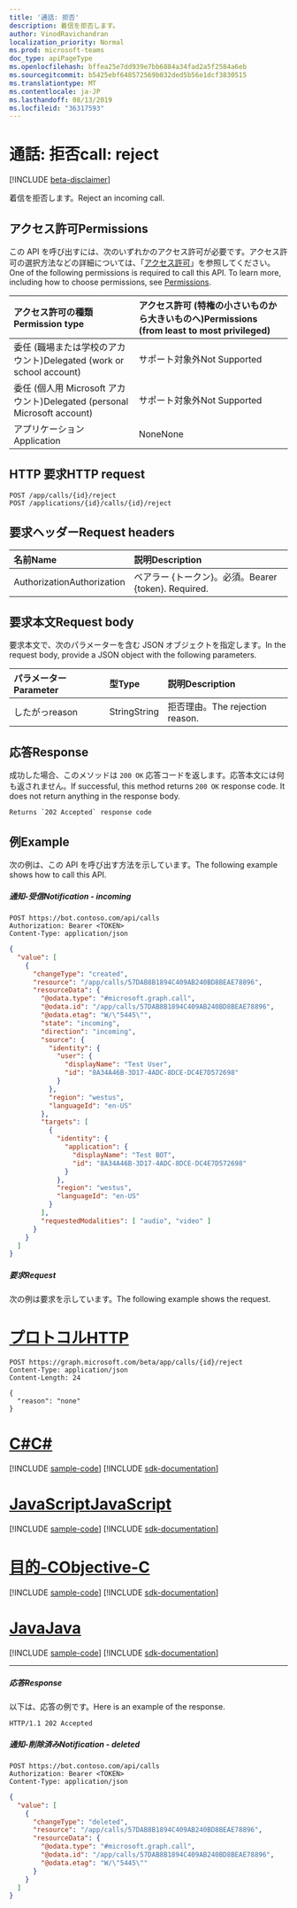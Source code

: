 ```yaml
---
title: '通話: 拒否'
description: 着信を拒否します。
author: VinodRavichandran
localization_priority: Normal
ms.prod: microsoft-teams
doc_type: apiPageType
ms.openlocfilehash: bffea25e7dd939e7bb6884a34fad2a5f2584a6eb
ms.sourcegitcommit: b5425ebf648572569b032ded5b56e1dcf3830515
ms.translationtype: MT
ms.contentlocale: ja-JP
ms.lasthandoff: 08/13/2019
ms.locfileid: "36317593"
---
```

# <a name="call-reject"></a><span data-ttu-id="0e0b3-103">通話: 拒否</span><span class="sxs-lookup"><span data-stu-id="0e0b3-103">call: reject</span></span>

[!INCLUDE [beta-disclaimer](../../includes/beta-disclaimer.md)]

<span data-ttu-id="0e0b3-104">着信を拒否します。</span><span class="sxs-lookup"><span data-stu-id="0e0b3-104">Reject an incoming call.</span></span>

## <a name="permissions"></a><span data-ttu-id="0e0b3-105">アクセス許可</span><span class="sxs-lookup"><span data-stu-id="0e0b3-105">Permissions</span></span>
<span data-ttu-id="0e0b3-p101">この API を呼び出すには、次のいずれかのアクセス許可が必要です。アクセス許可の選択方法などの詳細については、「[アクセス許可](/graph/permissions-reference)」を参照してください。</span><span class="sxs-lookup"><span data-stu-id="0e0b3-p101">One of the following permissions is required to call this API. To learn more, including how to choose permissions, see [Permissions](/graph/permissions-reference).</span></span>

| <span data-ttu-id="0e0b3-108">アクセス許可の種類</span><span class="sxs-lookup"><span data-stu-id="0e0b3-108">Permission type</span></span> | <span data-ttu-id="0e0b3-109">アクセス許可 (特権の小さいものから大きいものへ)</span><span class="sxs-lookup"><span data-stu-id="0e0b3-109">Permissions (from least to most privileged)</span></span>                |
| :-------------- | :--------------------------------------------------------- |
| <span data-ttu-id="0e0b3-110">委任 (職場または学校のアカウント)</span><span class="sxs-lookup"><span data-stu-id="0e0b3-110">Delegated (work or school account)</span></span>     | <span data-ttu-id="0e0b3-111">サポート対象外</span><span class="sxs-lookup"><span data-stu-id="0e0b3-111">Not Supported</span></span>                       |
| <span data-ttu-id="0e0b3-112">委任 (個人用 Microsoft アカウント)</span><span class="sxs-lookup"><span data-stu-id="0e0b3-112">Delegated (personal Microsoft account)</span></span> | <span data-ttu-id="0e0b3-113">サポート対象外</span><span class="sxs-lookup"><span data-stu-id="0e0b3-113">Not Supported</span></span>                       |
| <span data-ttu-id="0e0b3-114">アプリケーション</span><span class="sxs-lookup"><span data-stu-id="0e0b3-114">Application</span></span>     | <span data-ttu-id="0e0b3-115">None</span><span class="sxs-lookup"><span data-stu-id="0e0b3-115">None</span></span>                                                       |

## <a name="http-request"></a><span data-ttu-id="0e0b3-116">HTTP 要求</span><span class="sxs-lookup"><span data-stu-id="0e0b3-116">HTTP request</span></span>
<!-- { "blockType": "ignored" } -->
```http
POST /app/calls/{id}/reject
POST /applications/{id}/calls/{id}/reject
```

## <a name="request-headers"></a><span data-ttu-id="0e0b3-117">要求ヘッダー</span><span class="sxs-lookup"><span data-stu-id="0e0b3-117">Request headers</span></span>
| <span data-ttu-id="0e0b3-118">名前</span><span class="sxs-lookup"><span data-stu-id="0e0b3-118">Name</span></span>          | <span data-ttu-id="0e0b3-119">説明</span><span class="sxs-lookup"><span data-stu-id="0e0b3-119">Description</span></span>               |
|:--------------|:--------------------------|
| <span data-ttu-id="0e0b3-120">Authorization</span><span class="sxs-lookup"><span data-stu-id="0e0b3-120">Authorization</span></span> | <span data-ttu-id="0e0b3-p102">ベアラー {トークン}。必須。</span><span class="sxs-lookup"><span data-stu-id="0e0b3-p102">Bearer {token}. Required.</span></span> |

## <a name="request-body"></a><span data-ttu-id="0e0b3-123">要求本文</span><span class="sxs-lookup"><span data-stu-id="0e0b3-123">Request body</span></span>
<span data-ttu-id="0e0b3-124">要求本文で、次のパラメーターを含む JSON オブジェクトを指定します。</span><span class="sxs-lookup"><span data-stu-id="0e0b3-124">In the request body, provide a JSON object with the following parameters.</span></span>

| <span data-ttu-id="0e0b3-125">パラメーター</span><span class="sxs-lookup"><span data-stu-id="0e0b3-125">Parameter</span></span>      | <span data-ttu-id="0e0b3-126">型</span><span class="sxs-lookup"><span data-stu-id="0e0b3-126">Type</span></span>    |<span data-ttu-id="0e0b3-127">説明</span><span class="sxs-lookup"><span data-stu-id="0e0b3-127">Description</span></span>|
|:---------------|:--------|:----------|
|<span data-ttu-id="0e0b3-128">したがっ</span><span class="sxs-lookup"><span data-stu-id="0e0b3-128">reason</span></span>|<span data-ttu-id="0e0b3-129">String</span><span class="sxs-lookup"><span data-stu-id="0e0b3-129">String</span></span>|<span data-ttu-id="0e0b3-130">拒否理由。</span><span class="sxs-lookup"><span data-stu-id="0e0b3-130">The rejection reason.</span></span>|

## <a name="response"></a><span data-ttu-id="0e0b3-131">応答</span><span class="sxs-lookup"><span data-stu-id="0e0b3-131">Response</span></span>
<span data-ttu-id="0e0b3-p103">成功した場合、このメソッドは `200 OK` 応答コードを返します。応答本文には何も返されません。</span><span class="sxs-lookup"><span data-stu-id="0e0b3-p103">If successful, this method returns `200 OK` response code. It does not return anything in the response body.</span></span>

```http
Returns `202 Accepted` response code
```

## <a name="example"></a><span data-ttu-id="0e0b3-134">例</span><span class="sxs-lookup"><span data-stu-id="0e0b3-134">Example</span></span>
<span data-ttu-id="0e0b3-135">次の例は、この API を呼び出す方法を示しています。</span><span class="sxs-lookup"><span data-stu-id="0e0b3-135">The following example shows how to call this API.</span></span>

##### <a name="notification---incoming"></a><span data-ttu-id="0e0b3-136">通知-受信</span><span class="sxs-lookup"><span data-stu-id="0e0b3-136">Notification - incoming</span></span>

```http
POST https://bot.contoso.com/api/calls
Authorization: Bearer <TOKEN>
Content-Type: application/json
```

<!-- {
  "blockType": "example",
  "@odata.type": "microsoft.graph.commsNotifications"
}-->
```json
{
  "value": [
    {
      "changeType": "created",
      "resource": "/app/calls/57DAB8B1894C409AB240BD8BEAE78896",
      "resourceData": {
        "@odata.type": "#microsoft.graph.call",
        "@odata.id": "/app/calls/57DAB8B1894C409AB240BD8BEAE78896",
        "@odata.etag": "W/\"5445\"",
        "state": "incoming",
        "direction": "incoming",
        "source": {
          "identity": {
            "user": {
              "displayName": "Test User",
              "id": "8A34A46B-3D17-4ADC-8DCE-DC4E7D572698"
            }
          },
          "region": "westus",
          "languageId": "en-US"
        },
        "targets": [
          {
            "identity": {
              "application": {
                "displayName": "Test BOT",
                "id": "8A34A46B-3D17-4ADC-8DCE-DC4E7D572698"
              }
            },
            "region": "westus",
            "languageId": "en-US"
          }
        ],
        "requestedModalities": [ "audio", "video" ]
      }
    }
  ]
}
```

##### <a name="request"></a><span data-ttu-id="0e0b3-137">要求</span><span class="sxs-lookup"><span data-stu-id="0e0b3-137">Request</span></span>
<span data-ttu-id="0e0b3-138">次の例は要求を示しています。</span><span class="sxs-lookup"><span data-stu-id="0e0b3-138">The following example shows the request.</span></span>


# <a name="httptabhttp"></a>[<span data-ttu-id="0e0b3-139">プロトコル</span><span class="sxs-lookup"><span data-stu-id="0e0b3-139">HTTP</span></span>](#tab/http)
<!-- {
  "blockType": "request",
  "name": "call-reject"
}-->
```http
POST https://graph.microsoft.com/beta/app/calls/{id}/reject
Content-Type: application/json
Content-Length: 24

{
  "reason": "none"
}
```
# <a name="ctabcsharp"></a>[<span data-ttu-id="0e0b3-140">C#</span><span class="sxs-lookup"><span data-stu-id="0e0b3-140">C#</span></span>](#tab/csharp)
[!INCLUDE [sample-code](../includes/snippets/csharp/call-reject-csharp-snippets.md)]
[!INCLUDE [sdk-documentation](../includes/snippets/snippets-sdk-documentation-link.md)]

# <a name="javascripttabjavascript"></a>[<span data-ttu-id="0e0b3-141">JavaScript</span><span class="sxs-lookup"><span data-stu-id="0e0b3-141">JavaScript</span></span>](#tab/javascript)
[!INCLUDE [sample-code](../includes/snippets/javascript/call-reject-javascript-snippets.md)]
[!INCLUDE [sdk-documentation](../includes/snippets/snippets-sdk-documentation-link.md)]

# <a name="objective-ctabobjc"></a>[<span data-ttu-id="0e0b3-142">目的-C</span><span class="sxs-lookup"><span data-stu-id="0e0b3-142">Objective-C</span></span>](#tab/objc)
[!INCLUDE [sample-code](../includes/snippets/objc/call-reject-objc-snippets.md)]
[!INCLUDE [sdk-documentation](../includes/snippets/snippets-sdk-documentation-link.md)]

# <a name="javatabjava"></a>[<span data-ttu-id="0e0b3-143">Java</span><span class="sxs-lookup"><span data-stu-id="0e0b3-143">Java</span></span>](#tab/java)
[!INCLUDE [sample-code](../includes/snippets/java/call-reject-java-snippets.md)]
[!INCLUDE [sdk-documentation](../includes/snippets/snippets-sdk-documentation-link.md)]

---


##### <a name="response"></a><span data-ttu-id="0e0b3-144">応答</span><span class="sxs-lookup"><span data-stu-id="0e0b3-144">Response</span></span>
<span data-ttu-id="0e0b3-145">以下は、応答の例です。</span><span class="sxs-lookup"><span data-stu-id="0e0b3-145">Here is an example of the response.</span></span> 

<!-- {
  "blockType": "response",
  "truncated": true,
  "@odata.type": "microsoft.graph.None"
} -->
```http
HTTP/1.1 202 Accepted
```

##### <a name="notification---deleted"></a><span data-ttu-id="0e0b3-146">通知-削除済み</span><span class="sxs-lookup"><span data-stu-id="0e0b3-146">Notification - deleted</span></span>

```http
POST https://bot.contoso.com/api/calls
Authorization: Bearer <TOKEN>
Content-Type: application/json
```

<!-- {
  "blockType": "example",
  "@odata.type": "microsoft.graph.commsNotifications"
}-->
```json
{
  "value": [
    {
      "changeType": "deleted",
      "resource": "/app/calls/57DAB8B1894C409AB240BD8BEAE78896",
      "resourceData": {
        "@odata.type": "#microsoft.graph.call",
        "@odata.id": "/app/calls/57DAB8B1894C409AB240BD8BEAE78896",
        "@odata.etag": "W/\"5445\""
      }
    }
  ]
}
```

<!-- uuid: 8fcb5dbc-d5aa-4681-8e31-b001d5168d79
2015-10-25 14:57:30 UTC -->
<!--
{
  "type": "#page.annotation",
  "description": "call: reject",
  "keywords": "",
  "section": "documentation",
  "tocPath": "",
  "suppressions": [
  ]
}
-->
